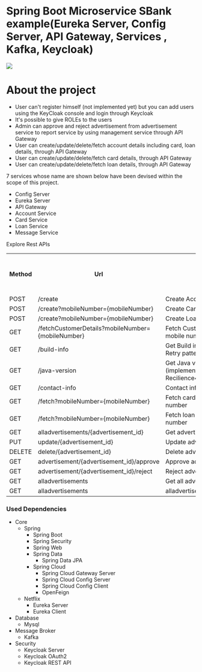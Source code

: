 # Spring Boot Microservice SBank example(Eureka Server, Config Server, API Gateway, Services , Kafka, Keycloak)

<img src=https://github.com/kirsing/sbank/assets/86996284/c0f37006-92b0-49b7-b583-eb05dbdd1635>


# About the project
<ul style="list-style-type:disc">
  <li>User can't register himself (not implemented yet) but you can add users using the KeyCloak console and login through Keycloak</li>
  <li>It's possible to give ROLEs to the users</li>
  <li>Admin can approve and reject advertisement from advertisement service to report service by using management service through API Gateway</li>
  <li>User can create/update/delete/fetch account details including card, loan details, through API Gateway</li>
  <li>User can create/update/delete/fetch card details, through API Gateway</li>
  <li>User can create/update/delete/fetch loan details, through API Gateway</li>
</ul>

7 services whose name are shown below have been devised within the scope of this project.

- Config Server
- Eureka Server
- API Gateway
- Account Service
- Card Service
- Loan Service
- Message Service

Explore Rest APIs
<table style="width:100%">
  <tr>
      <th>Method</th>
      <th>Url</th>
      <th>Description</th>
      <th>Valid Request Body</th>
      <th>Valid Request Params</th>
      <th>Valid Request Params and Body</th>
      <th>No Request or Params</th>
  </tr>
  <tr>
     <td>POST</td>
     <td>/create</td>
     <td>Create Account</td>
     <td><a href="README.md#create">Info</a></td>
     <td></td>
     <td></td>
     <td></td>
  </tr>
  <tr>
     <td>POST</td>
     <td>/create?mobileNumber={mobileNumber}</td>
     <td>Create Card for Client</td>
     <td></td>
     <td></td>
     <td><a href="README.md#create">Info</a></td>
     <td></td>
  </tr>
  <tr>
     <td>POST</td>
     <td>/create?mobileNumber={mobileNumber}</td>
     <td>Create Loan for Client</td>
     <td></td>
     <td></td>
     <td><a href="README.md#create">Info</a></td>
     <td></td>
  </tr>
  <tr>
      <td>GET</td>
      <td>/fetchCustomerDetails?mobileNumber={mobileNumber}</td>
      <td>Fetch Customer details based on a mobile number</td>
      <td></td>
      <td><a href="README.md#alladvertisementsFromAdmin">Info</a></td>
      <td></td>
      <td></td>
  </tr>
  <tr>
      <td>GET</td>
      <td>/build-info</td>
      <td>Get Build information (implemented Retry pattern - Recilience4j)</td>
      <td></td>
      <td></td>
      <td></td>
      <td><a href="README.md#alladvertisementsFromAdmin">Info</a></td>
  </tr>
  <tr>
      <td>GET</td>
      <td>/java-version</td>
      <td>Get Java versions details (implemented Redis RateLimiter - Recilience4j)</td>
      <td></td>
      <td></td>
      <td></td>
      <td><a href="README.md#alladvertisementsFromAdmin">Info</a></td>
  </tr>
  <tr>
      <td>GET</td>
      <td>/contact-info</td>
      <td>Contact info details</td>
      <td></td>
      <td></td>
      <td></td>
      <td><a href="README.md#alladvertisementsFromAdmin">Info</a></td>
  </tr>
  <tr>
      <td>GET</td>
      <td>/fetch?mobileNumber={mobileNumber}</td>
      <td>Fetch card details based on a mobile number</td>
      <td></td>
      <td><a href="README.md#alladvertisementsFromAdmin">Info</a></td>
      <td></td>
      <td></td>
  </tr>
  <tr>
      <td>GET</td>
      <td>/fetch?mobileNumber={mobileNumber}</td>
      <td>Fetch loan details based on a mobile number</td>
      <td></td>
      <td><a href="README.md#alladvertisementsFromAdmin">Info</a></td>
      <td></td>
      <td></td>
  </tr>
      <td>GET</td>
      <td>alladvertisements/{advertisement_id}</td>
      <td>Get advertisement by Id From Admin</td>
      <td></td>
      <td><a href="README.md#advertisementById">Info</a></td>
      <td></td>
      <td></td>
  </tr>
  <tr>
      <td>PUT</td>
      <td>update/{advertisement_id}</td>
      <td>Update advertisement by Id</td>
      <td></td>
      <td></td>
      <td><a href="README.md#update">Info</a></td>
      <td></td>
  </tr>
  <tr>
      <td>DELETE</td>
      <td>delete/{advertisement_id} </td>
      <td>Delete advertisement by Id</td>
      <td></td>
      <td><a href="README.md#delete">Info</a></td>
      <td></td>
      <td></td>
  </tr>
  <tr>
      <td>GET</td>
      <td>advertisement/{advertisement_id}/approve</td>
      <td>Approve advertisement By Id</td>
      <td></td>
      <td><a href="README.md#approve">Info</a></td>
      <td></td>
      <td></td>
  </tr>
  <tr>
      <td>GET</td>
      <td>advertisement/{advertisement_id}/reject</td>
      <td>Reject advertisement By Id</td>
      <td></td>
      <td><a href="README.md#reject">Info</a></td>
      <td></td>
      <td></td>
  </tr>
  <tr>
      <td>GET</td>
      <td>alladvertisements</td>
      <td>Get all advertisements From User</td>
      <td></td>
      <td></td>
      <td></td>
      <td><a href="README.md#alladvertisementsFromUser">Info</a></td>
  </tr>
  <tr>
      <td>GET</td>
      <td>alladvertisements</td>
      <td>alladvertisements/{advertisement_id}</td>
      <td></td>
      <td></td>
      <td></td>
      <td><a href="README.md#advertisementByIdFromUser">Info</a></td>
  </tr>
</table>


### Used Dependencies
* Core
    * Spring
        * Spring Boot
        * Spring Security
        * Spring Web
        * Spring Data
            * Spring Data JPA
        * Spring Cloud
            * Spring Cloud Gateway Server
            * Spring Cloud Config Server
            * Spring Cloud Config Client
            * OpenFeign
    * Netflix
        * Eureka Server
        * Eureka Client
* Database
    * Mysql
* Message Broker
    * Kafka
* Security
    * Keycloak Server
    * Keycloak OAuth2
    * Keycloak REST API